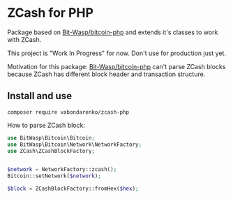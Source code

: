 # ZCash for PHP
Package based on [Bit-Wasp/bitcoin-php](https://github.com/Bit-Wasp/bitcoin-php) and extends it's classes to work with ZCash.

This project is "Work In Progress" for now. Don't use for production just yet.

Motivation for this package: [Bit-Wasp/bitcoin-php](https://github.com/Bit-Wasp/bitcoin-php) can't parse ZCash blocks because ZCash has different block header and transaction structure.

## Install and use
```
composer require vabondarenko/zcash-php
```

How to parse ZCash block:
```php
use BitWasp\Bitcoin\Bitcoin;
use BitWasp\Bitcoin\Network\NetworkFactory;
use ZCash\ZCashBlockFactory;


$network = NetworkFactory::zcash();
Bitcoin::setNetwork($network);

$block = ZCashBlockFactory::fromHex($hex);
```